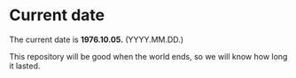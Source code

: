 # Current date

The current date is **1976.10.05.** (YYYY.MM.DD.)

This repository will be good when the world ends, so we will know how long it lasted.